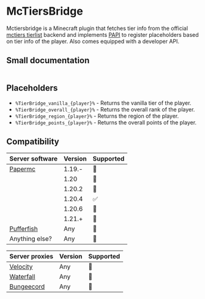 # McTiersBridge

Mctiersbridge is a Minecraft plugin that fetches tier info from  the official [mctiers tierlist](https://mctiers.com/ranking/overall) backend and implements [PAPI](https://github.com/PlaceholderAPI/PlaceholderAPI) to register placeholders based on tier info of the player. Also comes equipped with a developer API.

## Small documentation
```java

```

## Placeholders
- `%TierBridge_vanilla_{player}%` - Returns the vanilla tier of the player.
- `%TierBridge_overall_{player}%` - Returns the overall rank of the player.
- `%TierBridge_region_{player}%` - Returns the region of the player.
- `%TierBridge_points_{player}%` - Returns the overall points of the player.

## Compatibility
| Server software                                           | Version | Supported |
|-----------------------------------------------------------|---------|-----------|
| [Papermc](https://github.com/PaperMC/Paper)               | 1.19.-  | 🔴        |
|                                                           | 1.20    | 🔴        |
|                                                           | 1.20.2  | 🔴        |
|                                                           | 1.20.4  | ✅         |
|                                                           | 1.20.6  | 🔴        | 
|                                                           | 1.21.+  | 🔴        |
| [Pufferfish](https://github.com/pufferfish-gg/Pufferfish) | Any     | 🔴        |
| Anything else?                                            | Any     | 🔴        |

| Server proxies                                       | Version | Supported |
|------------------------------------------------------|---------|-----------|
| [Velocity](https://github.com/PaperMC/Velocity)      | Any     | 🔴        |
| [Waterfall](https://github.com/PaperMC/Waterfall)    | Any     | 🔴        |
| [Bungeecord](https://github.com/SpigotMC/BungeeCord) | Any     | 🔴        |